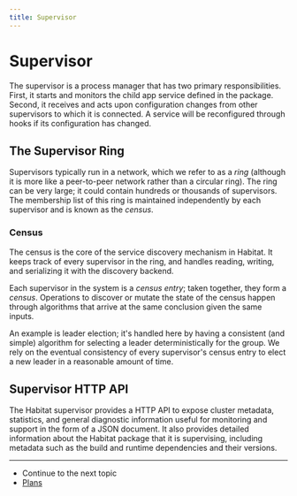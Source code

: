 ```yaml
---
title: Supervisor
---
```


# Supervisor

The supervisor is a process manager that has two primary responsibilities. First, it starts and monitors the child app service defined in the package. Second, it receives and acts upon configuration changes from other supervisors to which it is connected. A service will be reconfigured through hooks if its configuration has changed.

## The Supervisor Ring

Supervisors typically run in a network, which we refer to as a *ring* (although it is more like a peer-to-peer network rather than a circular ring). The ring can be very large; it could contain hundreds or thousands of supervisors. The membership list of this ring is maintained independently by each supervisor and is known as the *census*.

### Census

The census is the core of the service discovery mechanism in Habitat. It keeps track of every supervisor in the ring, and handles reading, writing, and serializing it with the discovery backend.

Each supervisor in the system is a *census entry*; taken together, they form a *census*. Operations to discover or mutate the state of the census happen through algorithms that arrive at the same conclusion given the same inputs.

An example is leader election; it's handled here by having a consistent (and simple) algorithm for selecting a leader deterministically for the group. We rely on the eventual consistency of every supervisor's census entry to elect a new leader in a reasonable amount of time.

## Supervisor HTTP API

The Habitat supervisor provides a HTTP API to expose cluster metadata, statistics, and general diagnostic information useful for monitoring and support in the form of a JSON document. It also provides detailed information about the Habitat package that it is supervising, including metadata such as the build and runtime dependencies and their versions.

<hr>
<ul class="main-content--link-nav">
  <li>Continue to the next topic</li>
  <li><a href="/docs/concepts-plans">Plans</a></li>
</ul>
